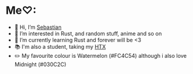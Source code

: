 # Me♡:
- 👋 Hi, I’m [Sebastian](https://s3btheguy.vercel.app)
- 👀 I’m interested in Rust, and random stuff, anime and so on
- 🌱 I’m currently learning Rust and forever will be <3
- 📚 I'm also a student, taking my [HTX](https://en.wikipedia.org/wiki/Higher_Technical_Examination_Programme)
- ✏️ My favourite colour is Watermelon (#FC4C54) although i also love Midnight (#030C2C)

<!---
S3bTheGuy/S3bTheGuy is a ✨ special ✨ repository because its `README.md` (this file) appears on your GitHub profile.
You can click the Preview link to take a look at your changes.
--->

